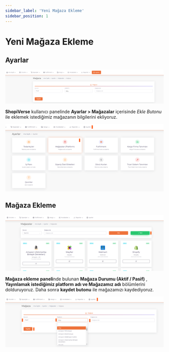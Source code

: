 ```yaml
---
sidebar_label: 'Yeni Mağaza Ekleme'
sidebar_position: 1
---
```


# Yeni Mağaza Ekleme

## Ayarlar

![PanelSetting](../img/shopiverseNewShop.png)

**ShopiVerse** kullanıcı panelinde **Ayarlar > Mağazalar**  içerisinde *Ekle Butonu* ile eklemek istediğimiz mağazanın bilgilerini ekliyoruz.

![PanelSettingShop](../img/shopiverseNewShopShop.png)

## Mağaza Ekleme

![PanelSettingShopAdd](../img/shopiverseNewShopShopAdd.png)

**Mağaza ekleme paneli**nde bulunan **Mağaza Durumu (Aktif / Pasif)** , **Yayınlamak istediğimiz platform adı ve Mağazamız adı** bölümlerini dolduruyoruz.
Daha sonra **kaydet butonu** ile mağazamızı kaydediyoruz.

![PanelSettingShopAddName](../img/shopiverseNewShopShopAddName.png)

 